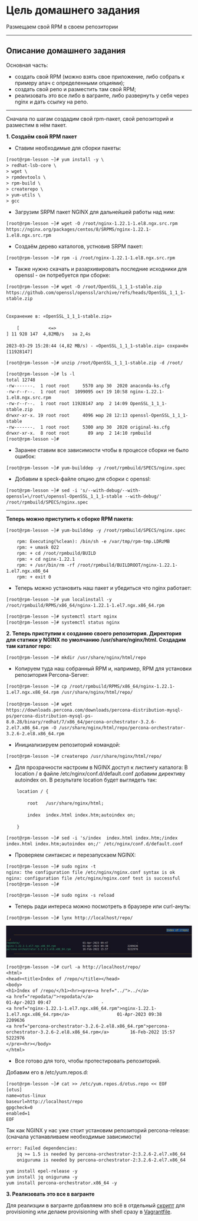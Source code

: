 # Цель домашнего задания
Размещаем свой RPM в своем репозитории






---


## Описание домашнего задания
 Основная часть:
* создать свой RPM (можно взять свое приложение, либо собрать к примеру апач с определенными опциями);
*  создать свой репо и разместить там свой RPM;
*   реализовать это все либо в вагранте, либо развернуть у себя через nginx и дать ссылку на репо.
 
    

---

Сначала по шагам создадим свой rpm-пакет, свой репозиторий и разместим в нём пакет.

**1. Создаём свой RPM пакет**

* Ставим необходимые для сборки пакеты:
```
[root@rpm-lesson ~]# yum install -y \
> redhat-lsb-core \
> wget \
> rpmdevtools \
> rpm-build \
> createrepo \
> yum-utils \
> gcc
```

* Загрузим SRPM пакет NGINX для дальнейшей работы над ним:
```
[root@rpm-lesson ~]# wget -O /root/nginx-1.22.1-1.el8.ngx.src.rpm  https://nginx.org/packages/centos/8/SRPMS/nginx-1.22.1-1.el8.ngx.src.rpm
```

* Создаём дерево каталогов, устновив SRPM пакет:

```
[root@rpm-lesson ~]# rpm -i /root/nginx-1.22.1-1.el8.ngx.src.rpm
```
* Также нужно скачать и разархивировать последние исходники для openssl - он
потребуется при сборке:

```
[root@rpm-lesson ~]# wget -O /root/OpenSSL_1_1_1-stable.zip  https://github.com/openssl/openssl/archive/refs/heads/OpenSSL_1_1_1-stable.zip


Сохранение в: «OpenSSL_1_1_1-stable.zip»

    [           <=>                                                                                                                                                                              ] 11 928 147  4,82MB/s   за 2,4s   

2023-03-29 15:28:44 (4,82 MB/s) - «OpenSSL_1_1_1-stable.zip» сохранён [11928147]

```
```
[root@rpm-lesson ~]# unzip /root/OpenSSL_1_1_1-stable.zip -d /root/
```
```
[root@rpm-lesson ~]# ls -l
total 12748
-rw-------.  1 root root     5570 апр 30  2020 anaconda-ks.cfg
-rw-r--r--.  1 root root  1099095 окт 19 10:58 nginx-1.22.1-1.el8.ngx.src.rpm
-rw-r--r--.  1 root root 11928147 апр  2 14:09 OpenSSL_1_1_1-stable.zip
drwxr-xr-x. 19 root root     4096 мар 28 12:13 openssl-OpenSSL_1_1_1-stable
-rw-------.  1 root root     5300 апр 30  2020 original-ks.cfg
drwxr-xr-x.  8 root root       89 апр  2 14:10 rpmbuild
[root@rpm-lesson ~]# 
```

* Заранее ставим все зависимости чтобы в процессе сборки не было ошибок:
```
[root@rpm-lesson ~]# yum-builddep -y /root/rpmbuild/SPECS/nginx.spec
```

* Добавим в speck-файле опцию для сборки с openssl:
```
[root@rpm-lesson ~]# sed -i 's/--with-debug/--with-openssl=\/root\/openssl-OpenSSL_1_1_1-stable --with-debug/' /root/rpmbuild/SPECS/nginx.spec
```
-----------------
**Теперь можно приступить к сборке RPM пакета:**

```
[root@rpm-lesson ~]# yum-builddep -y /root/rpmbuild/SPECS/nginx.spec

```
```
    rpm: Executing(%clean): /bin/sh -e /var/tmp/rpm-tmp.LDRzMB
    rpm: + umask 022
    rpm: + cd /root/rpmbuild/BUILD
    rpm: + cd nginx-1.22.1
    rpm: + /usr/bin/rm -rf /root/rpmbuild/BUILDROOT/nginx-1.22.1-1.el7.ngx.x86_64
    rpm: + exit 0
```
* Теперь можно установить наш пакет и убедиться что nginx работает:

```
[root@rpm-lesson ~]# yum localinstall -y /root/rpmbuild/RPMS/x86_64/nginx-1.22.1-1.el7.ngx.x86_64.rpm 
```
```
[root@rpm-lesson ~]# systemctl start nginx
[root@rpm-lesson ~]# systemctl status nginx
```

**2. Теперь приступим к созданию своего репозитория. Директория для статики у NGINX по умолчанию /usr/share/nginx/html. Создадим там каталог repo:**
```
[root@rpm-lesson ~]# mkdir /usr/share/nginx/html/repo
```
* Копируем туда наш собранный RPM и, например, RPM для установки репозитория Percona-Server:

```
[root@rpm-lesson ~]# cp /root/rpmbuild/RPMS/x86_64/nginx-1.22.1-1.el7.ngx.x86_64.rpm /usr/share/nginx/html/repo/
      
[root@rpm-lesson ~]# wget https://downloads.percona.com/downloads/percona-distribution-mysql-ps/percona-distribution-mysql-ps-8.0.28/binary/redhat/7/x86_64/percona-orchestrator-3.2.6-2.el7.x86_64.rpm -O /usr/share/nginx/html/repo/percona-orchestrator-3.2.6-2.el8.x86_64.rpm
```
* Инициализируем репозиторий командой:
```
[root@rpm-lesson ~]# createrepo /usr/share/nginx/html/repo/
```
* Для прозрачности настроим в NGINX доступ к листингу каталога:
В location / в файле /etc/nginx/conf.d/default.conf добавим директиву autoindex on. В результате location будет выглядеть так:
```
    location / {

        root   /usr/share/nginx/html;

        index  index.html index.htm;autoindex on;

    }
```
```
[root@rpm-lesson ~]# sed -i 's/index  index.html index.htm;/index  index.html index.htm;autoindex on;/' /etc/nginx/conf.d/default.conf
```
* Проверяем синтаксис и перезапускаем NGINX:

```
[root@rpm-lesson ~]# sudo nginx -t
nginx: the configuration file /etc/nginx/nginx.conf syntax is ok
nginx: configuration file /etc/nginx/nginx.conf test is successful
[root@rpm-lesson ~]#
```
```
[root@rpm-lesson ~]# sudo nginx -s reload
```
* Теперь ради интереса можно посмотреть в браузере или curl-ануть:

```
[root@rpm-lesson ~]# lynx http://localhost/repo/
```

![](https://github.com/buravtsovpavel/OTUS-homeworks/blob/master/06-RPM/screenshots/1_3.jpg)
```
[root@rpm-lesson ~]# curl -a http://localhost/repo/
<html>
<head><title>Index of /repo/</title></head>
<body>
<h1>Index of /repo/</h1><hr><pre><a href="../">../</a>
<a href="repodata/">repodata/</a>                                          01-Apr-2023 09:47                   -
<a href="nginx-1.22.1-1.el7.ngx.x86_64.rpm">nginx-1.22.1-1.el7.ngx.x86_64.rpm</a>                  01-Apr-2023 09:38             2209636
<a href="percona-orchestrator-3.2.6-2.el8.x86_64.rpm">percona-orchestrator-3.2.6-2.el8.x86_64.rpm</a>        16-Feb-2022 15:57             5222976
</pre><hr></body>
</html>
```
* Все готово для того, чтобы протестировать репозиторий.

Добавим его в /etc/yum.repos.d:
```
[root@rpm-lesson ~]# cat >> /etc/yum.repos.d/otus.repo << EOF
[otus]
name=otus-linux
baseurl=http://localhost/repo
gpgcheck=0
enabled=1
EOF
```
Так как NGINX у нас уже стоит установим репозиторий percona-release:
(сначала устанавливаем необходимые зависимости)
```
error: Failed dependencies:
	jq >= 1.5 is needed by percona-orchestrator-2:3.2.6-2.el7.x86_64
	oniguruma is needed by percona-orchestrator-2:3.2.6-2.el7.x86_64
```

```
yum install epel-release -y
yum install jq oniguruma -y
yum install percona-orchestrator.x86_64 -y
```

**3. Реализовать это все в вагранте**

Для реализции в вагранте добавляем это всё в отдельный [скрипт](https://github.com/buravtsovpavel/OTUS-homeworks/blob/master/06-RPM/nginxrpm.sh) для provisioning или делаем provisioning with shell сразу в [Vagrantfile](https://github.com/buravtsovpavel/OTUS-homeworks/blob/master/06-RPM/Vagrantfile).
